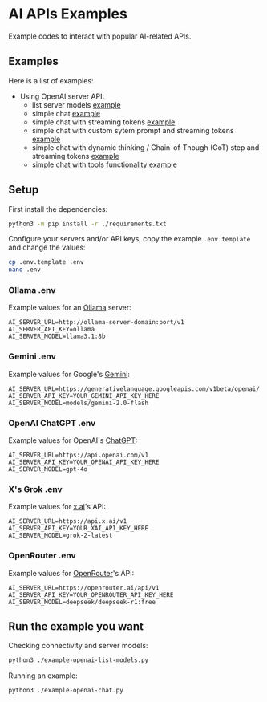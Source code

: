 # AI APIs Examples
Example codes to interact with popular AI-related APIs.

## Examples
Here is a list of examples:

- Using OpenAI server API:
	- list server models [example](example-openai-list-models.py)
	- simple chat [example](example-openai-chat.py)
	- simple chat with streaming tokens [example](example-openai-chat-stream.py)
	- simple chat with custom sytem prompt and streaming tokens [example](example-openai-system-streaming.py)
	- simple chat with dynamic thinking / Chain-of-Though (CoT) step and streaming tokens [example](example-openai-thinking-stream.py)
	- simple chat with tools functionality [example](example-openai-tools.py)

## Setup

First install the dependencies:

```bash
python3 -m pip install -r ./requirements.txt
```

Configure your servers and/or API keys, copy the example `.env.template` and change the values: 
```bash
cp .env.template .env
nano .env
```

### Ollama .env
Example values for an [Ollama](https://ollama.com/) server:
```
AI_SERVER_URL=http://ollama-server-domain:port/v1
AI_SERVER_API_KEY=ollama
AI_SERVER_MODEL=llama3.1:8b
```

### Gemini .env
Example values for Google's [Gemini](https://ai.google.dev/gemini-api/docs/api-key):
```
AI_SERVER_URL=https://generativelanguage.googleapis.com/v1beta/openai/
AI_SERVER_API_KEY=YOUR_GEMINI_API_KEY_HERE
AI_SERVER_MODEL=models/gemini-2.0-flash
```

### OpenAI ChatGPT .env
Example values for OpenAI's [ChatGPT](https://platform.openai.com/docs/api-reference/introduction):
```
AI_SERVER_URL=https://api.openai.com/v1
AI_SERVER_API_KEY=YOUR_OPENAI_API_KEY_HERE
AI_SERVER_MODEL=gpt-4o
```

### X's Grok .env
Example values for [x.ai](https://docs.x.ai/)'s API:
```
AI_SERVER_URL=https://api.x.ai/v1
AI_SERVER_API_KEY=YOUR_XAI_API_KEY_HERE
AI_SERVER_MODEL=grok-2-latest
```

### OpenRouter .env
Example values for [OpenRouter](https://openrouter.ai/settings/keys)'s API:
```
AI_SERVER_URL=https://openrouter.ai/api/v1
AI_SERVER_API_KEY=YOUR_OPENROUTER_API_KEY_HERE
AI_SERVER_MODEL=deepseek/deepseek-r1:free
```

## Run the example you want

Checking connectivity and server models:
```bash
python3 ./example-openai-list-models.py
```

Running an example:
```bash
python3 ./example-openai-chat.py
```
